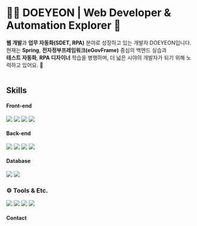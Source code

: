 # 👩‍💻 DOEYEON | Web Developer & Automation Explorer 🧩
**웹 개발**과 **업무 자동화(SDET, RPA)** 분야로 성장하고 있는 개발자 DOEYEON입니다.  
현재는 **Spring**, **전자정부프레임워크(eGovFrame)** 중심의 백엔드 실습과  
**테스트 자동화**, **RPA 디자이너** 학습을 병행하며, 더 넓은 시야의 개발자가 되기 위해 노력하고 있어요. 🌱
<br/> <br/> 



## Skills
#### Front-end
<p>
  <img src="https://img.shields.io/badge/html5-E34F26?style=flat&logo=html5&logoColor=white"/>
  <img src="https://img.shields.io/badge/css3-1572B6?style=flat&logo=css3&logoColor=white"/>
  <img src="https://img.shields.io/badge/javascript-F7DF1E?style=flat&logo=javascript&logoColor=white"/>
  <img src="https://img.shields.io/badge/react-61DAFB?style=flat&logo=react&logoColor=white"/>
</p>


#### Back-end
<p>
  <img src="https://img.shields.io/badge/Java-007396?style=flat&logo=openjdk&logoColor=white"/>
  <img src="https://img.shields.io/badge/Spring-6DB33F?style=flat&logo=spring&logoColor=white"/>
  <img src="https://img.shields.io/badge/eGovFrame-0054A6?style=flat&logoColor=white"/>
  <img src="https://img.shields.io/badge/Node.js-339933?style=flat&logo=nodedotjs&logoColor=white"/>
</p>


#### Database
<p>
  <img src="https://img.shields.io/badge/mysql-4479A1?style=flat&logo=mysql&logoColor=white"/>
  <img src="https://img.shields.io/badge/Oracle-F80000?style=flat&logo=oracle&logoColor=white"/>
</p>


### ⚙️ Tools & Etc.
<p>
  <img src="https://img.shields.io/badge/Figma-F24E1E?style=flat&logo=figma&logoColor=white"/>
  <img src="https://img.shields.io/badge/GitHub-181717?style=flat&logo=github&logoColor=white"/>
  <img src="https://img.shields.io/badge/Notion-000000?style=flat&logo=notion&logoColor=white"/>
  <img src="https://img.shields.io/badge/Eclipse-2C2255?style=flat&logo=eclipseide&logoColor=white"/>
</p>

#### Contact


<!--
**doe-yeon/doe-yeon** is a ✨ _special_ ✨ repository because its `README.md` (this file) appears on your GitHub profile.

Here are some ideas to get you started:

- 🔭 I’m currently working on ...
- 🌱 I’m currently learning ...
- 👯 I’m looking to collaborate on ...
- 🤔 I’m looking for help with ...
- 💬 Ask me about ...
- 📫 How to reach me: ...
- 😄 Pronouns: ...
- ⚡ Fun fact: ...
-->
